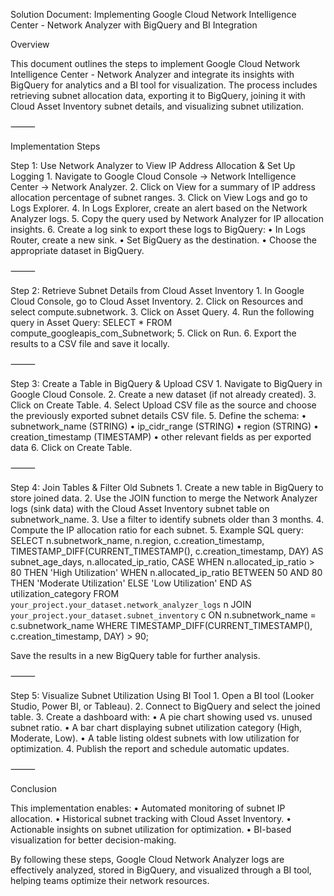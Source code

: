 Solution Document: Implementing Google Cloud Network Intelligence Center - Network Analyzer with BigQuery and BI Integration

Overview

This document outlines the steps to implement Google Cloud Network Intelligence Center - Network Analyzer and integrate its insights with BigQuery for analytics and a BI tool for visualization. The process includes retrieving subnet allocation data, exporting it to BigQuery, joining it with Cloud Asset Inventory subnet details, and visualizing subnet utilization.

⸻

Implementation Steps

Step 1: Use Network Analyzer to View IP Address Allocation & Set Up Logging
	1.	Navigate to Google Cloud Console → Network Intelligence Center → Network Analyzer.
	2.	Click on View for a summary of IP address allocation percentage of subnet ranges.
	3.	Click on View Logs and go to Logs Explorer.
	4.	In Logs Explorer, create an alert based on the Network Analyzer logs.
	5.	Copy the query used by Network Analyzer for IP allocation insights.
	6.	Create a log sink to export these logs to BigQuery:
	•	In Logs Router, create a new sink.
	•	Set BigQuery as the destination.
	•	Choose the appropriate dataset in BigQuery.

⸻

Step 2: Retrieve Subnet Details from Cloud Asset Inventory
	1.	In Google Cloud Console, go to Cloud Asset Inventory.
	2.	Click on Resources and select compute.subnetwork.
	3.	Click on Asset Query.
	4.	Run the following query in Asset Query:
 SELECT * FROM compute_googleapis_com_Subnetwork;
 5.	Click on Run.
	6.	Export the results to a CSV file and save it locally.

⸻

Step 3: Create a Table in BigQuery & Upload CSV
	1.	Navigate to BigQuery in Google Cloud Console.
	2.	Create a new dataset (if not already created).
	3.	Click on Create Table.
	4.	Select Upload CSV file as the source and choose the previously exported subnet details CSV file.
	5.	Define the schema:
	•	subnetwork_name (STRING)
	•	ip_cidr_range (STRING)
	•	region (STRING)
	•	creation_timestamp (TIMESTAMP)
	•	other relevant fields as per exported data
	6.	Click on Create Table.

⸻

Step 4: Join Tables & Filter Old Subnets
	1.	Create a new table in BigQuery to store joined data.
	2.	Use the JOIN function to merge the Network Analyzer logs (sink data) with the Cloud Asset Inventory subnet table on subnetwork_name.
	3.	Use a filter to identify subnets older than 3 months.
	4.	Compute the IP allocation ratio for each subnet.
	5.	Example SQL query:
 SELECT 
    n.subnetwork_name, 
    n.region,
    c.creation_timestamp,
    TIMESTAMP_DIFF(CURRENT_TIMESTAMP(), c.creation_timestamp, DAY) AS subnet_age_days,
    n.allocated_ip_ratio,
    CASE 
        WHEN n.allocated_ip_ratio > 80 THEN 'High Utilization'
        WHEN n.allocated_ip_ratio BETWEEN 50 AND 80 THEN 'Moderate Utilization'
        ELSE 'Low Utilization'
    END AS utilization_category
FROM `your_project.your_dataset.network_analyzer_logs` n
JOIN `your_project.your_dataset.subnet_inventory` c
ON n.subnetwork_name = c.subnetwork_name
WHERE TIMESTAMP_DIFF(CURRENT_TIMESTAMP(), c.creation_timestamp, DAY) > 90;

Save the results in a new BigQuery table for further analysis.

⸻

Step 5: Visualize Subnet Utilization Using BI Tool
	1.	Open a BI tool (Looker Studio, Power BI, or Tableau).
	2.	Connect to BigQuery and select the joined table.
	3.	Create a dashboard with:
	•	A pie chart showing used vs. unused subnet ratio.
	•	A bar chart displaying subnet utilization category (High, Moderate, Low).
	•	A table listing oldest subnets with low utilization for optimization.
	4.	Publish the report and schedule automatic updates.

⸻

Conclusion

This implementation enables:
	•	Automated monitoring of subnet IP allocation.
	•	Historical subnet tracking with Cloud Asset Inventory.
	•	Actionable insights on subnet utilization for optimization.
	•	BI-based visualization for better decision-making.

By following these steps, Google Cloud Network Analyzer logs are effectively analyzed, stored in BigQuery, and visualized through a BI tool, helping teams optimize their network resources.

 
